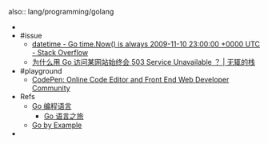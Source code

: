 also:: lang/programming/golang

-
- #issue
  - [datetime - Go time.Now() is always 2009-11-10 23:00:00 +0000 UTC - Stack Overflow](https://stackoverflow.com/questions/24539986/go-time-now-is-always-2009-11-10-230000-0000-utc)
  - [为什么用 Go 访问某网站始终会 503 Service Unavailable ？ | 无辄的栈](https://www.zackwu.com/posts/2021-03-14-why-i-always-get-503-with-golang/)
- #playground
  - [CodePen: Online Code Editor and Front End Web Developer Community](https://codepen.io/)
- Refs
  - [Go 编程语言](https://go-zh.org/)
    - [Go 语言之旅](https://tour.go-zh.org/)
  - [Go by Example](https://gobyexample.com/)
-